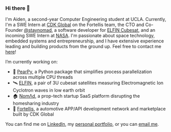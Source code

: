### Hi there 👋

<!--
**aidenszeto/aidenszeto** is a ✨ _special_ ✨ repository because its `README.md` (this file) appears on your GitHub profile.

Here are some ideas to get you started:

- 🔭 I’m currently working on ...
- 🌱 I’m currently learning ...
- 👯 I’m looking to collaborate on ...
- 🤔 I’m looking for help with ...
- 💬 Ask me about ...
- 📫 How to reach me: ...
- 😄 Pronouns: ...
- ⚡ Fun fact: ...
-->

I'm Aiden, a second-year Computer Engineering student at UCLA. Currently, I'm a SWE Intern at [CDK Global](https://www.cdkglobal.com/us) on the Fortellis team, the CTO and Co-Founder [@staynomad](https://visitnomad.com/), a software developer for [ELFIN Cubesat](https://elfin.igpp.ucla.edu/), and an incoming SWE Intern at [NASA](https://www.nasa.gov/). I'm passionate about space technology, embedded systems and entrepreneurship, and I have extensive experience leading and building products from the ground up. Feel free to contact me [here](mailto:aidenszeto@g.ucla.edu)!  
  
I’m currently working on:  
- 🍐 [PearPy](https://pypi.org/project/pearpy/), a Python package that simplifies process parallelization across multiple CPU threads
- 🛰️ [ELFIN](https://elfin.igpp.ucla.edu/), a pair of 3U cubesat satellites measuring Electromagnetic Ion Cyclotron waves in low earth orbit 
- 🏠 [NomΛd](https://visitnomad.com/), a prop-tech startup SaaS platform disrupting the homesharing industry  
- 🚗 [Fortellis](https://fortellis.io/), a automotive APP/API development network and marketplace built by CDK Global

You can find me on [LinkedIn](https://www.linkedin.com/in/aidenszeto/), my [personal portfolio](https://aidenszeto.me/), or you can [email me](mailto:aidenszeto@g.ucla.edu).  
